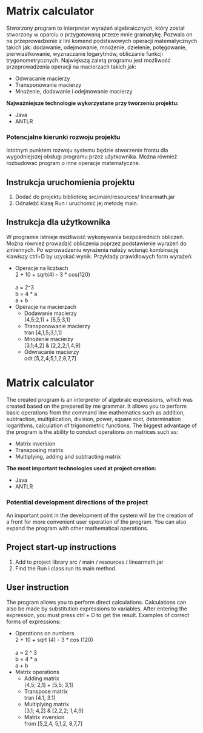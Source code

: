 <h1>Matrix calculator</h1>
Stworzony program to interpreter wyrażeń algebraicznych,
który został stworzony w oparciu o przygotowaną przeze mnie
gramatykę. Pozwala on na przeprowadzenie z lini komend podstawowych operacji
matematycznych takich jak: dodawanie, odejmowanie, mnożenie,
 dzielenie, potęgowanie, pierwiastkowanie, wyznaczanie
 logarytmów, obliczanie funkcji trygonometrycznych.
 Największą zaletą programu jest możliwość przeprowadzenia
 operacji na macierzach takich jak:<ul>
 <li>Odwracanie macierzy</li>
 <li>Transponowanie macierzy</li>
 <li>Mnożenie, dodawanie i odejmowanie macierzy</li>
 </ul>
 <b>Najważniejsze technologie wykorzystane przy
 tworzeniu projektu:</b><ul>
 <li>Java</li>
 <li>ANTLR</li>
 </ul>

<h3> Potencjalne kierunki rozwoju projektu</h3>
Istotnym punktem rozwoju systemu będzie stworzenie frontu
dla wygodniejszej obsługi programu przez użytkownika.
Można również rozbudować program o inne operacje matematyczne.

 <h2> Instrukcja uruchomienia projektu</h2>
 <ol>
 <li>Dodać do projektu bibliotekę src/main/resources/
 linearmath.jar</li>
 <li>Odnaleźć klasę Run i
 uruchomić jej metodę main.</li>
 </ol>

 <h2> Instrukcja dla użytkownika </h2>

 W programie istnieje możliwość wykonywania bezpośrednich obliczeń.
 Można również prowadzić obliczenia poprzez podstawienie
 wyrażeń do zmiennych. Po wprowadzeniu wyrażenia należy
 wcisnąć kombinację klawiszy ctrl+D by uzyskać wynik.
 Przykłady prawidłowych form wyrażeń:
 <ul>
 <li>Operacje na liczbach<br/>
 2 + 10 + sqrt(4) - 3 * cos(120)<br/><br/>
 a = 2^3<br/>
 b = 4 * a<br/>
 a + b</li>
 <li>Operacje na macierzach<br/><ul>
 <li>Dodawanie macierzy<br/>
 [4,5;2,1] + [5,5;3,1]
 </li>
 <li>Transponowanie macierzy<br/>
 tran [4,1,5;3,1,1]</li>
 <li>Mnożenie macierzy<br/>
 [3,1;4,2] & [2,2,2;1,4,9]</li>
 <li>Odwracanie macierzy<br/>
 odt [5,2,4;5,1,2;8,7,7]</li>

 </ul></li>
 </ul>

 <h1>Matrix calculator</h1>
The created program is an interpreter of algebraic expressions,
 which was created based on the prepared by me
 grammar. It allows you to perform basic operations from the command line
 mathematics such as addition, subtraction, multiplication,
  division, power, square root, determination
  logarithms, calculation of trigonometric functions.
  The biggest advantage of the program is the ability to conduct
  operations on matrices such as:<ul>
 <li> Matrix inversion </li>
   <li> Transposing matrix </li>
   <li> Multiplying, adding and subtracting matrix </li>
  </ul>
  <b>The most important technologies used at
   project creation:</b><ul>
  <li>Java</li>
  <li>ANTLR</li>
  </ul>
  <h3> Potential development directions of the project </h3>
    An important point in the development of the system will be the creation of a front
    for more convenient user operation of the program.
    You can also expand the program with other mathematical operations.

<h2> Project start-up instructions </h2>
   <Ol>
   <li> Add to project library src / main / resources /
   linearmath.jar </li>
   <li> Find the Run i class
   run its main method. </li>
   </OL>

   <h2> User instruction </h2>

   The program allows you to perform direct calculations.
   Calculations can also be made by substitution
   expressions to variables. After entering the expression, you must
   press ctrl + D to get the result.
   Examples of correct forms of expressions:
   <Ul>
   <li> Operations on numbers <br/>
   2 + 10 + sqrt (4) - 3 * cos (120) <br/> <br/>
   a = 2 ^ 3 <br/>
   b = 4 * a <br/>
   a + b </li>
   <li> Matrix operations <br/> <ul>
   <li> Adding matrix <br/>
   [4,5; 2,1] + [5,5; 3,1]
   </Li>
   <li> Transpose matrix <br/>
   tran [4.1, 3.1] </li>
   <li> Multiplying matrix <br/>
   [3,1; 4,2] & [2,2,2; 1,4,9] </li>
   <li> Matrix inversion <br/>
   from [5,2,4, 5,1,2, 8,7,7] </li>

   </Ul> </li>
   </Ul>